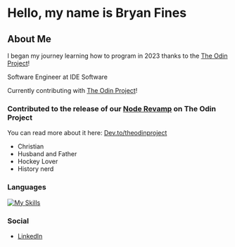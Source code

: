 # Hello, my name is Bryan Fines

## About Me

I began my journey learning how to program in 2023 thanks to the [The Odin Project](https://www.theodinproject.com/)!

Software Engineer at IDE Software

Currently contributing with [The Odin Project](https://github.com/TheOdinProject)!

### Contributed to the release of our [Node Revamp](https://www.theodinproject.com/paths/full-stack-javascript/courses/nodejs) on The Odin Project
You can read more about it here: [Dev.to/theodinproject](https://dev.to/theodinproject/updates-to-the-node-course-postgresql-prisma-and-more-4dl3)

- Christian
- Husband and Father
- Hockey Lover
- History nerd

### Languages

[![My Skills](https://skillicons.dev/icons?i=js,py,react,express,html,css,mongodb,mysql,webpack,npm,jest)](https://skillicons.dev)

### Social

- [LinkedIn](https://www.linkedin.com/in/bryan-fines-a44384270/)
